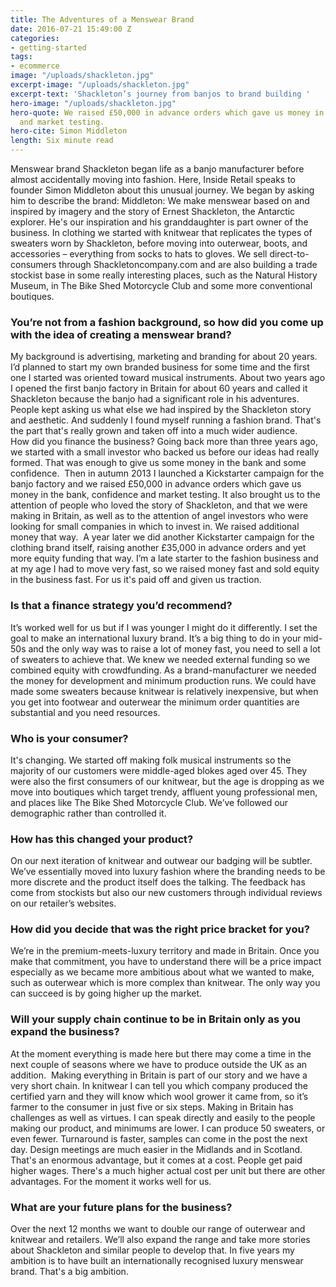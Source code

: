 ```yaml
---
title: The Adventures of a Menswear Brand
date: 2016-07-21 15:49:00 Z
categories:
- getting-started
tags:
- ecommerce
image: "/uploads/shackleton.jpg"
excerpt-image: "/uploads/shackleton.jpg"
excerpt-text: 'Shackleton’s journey from banjos to brand building '
hero-image: "/uploads/shackleton.jpg"
hero-quote: We raised £50,000 in advance orders which gave us money in the bank, confidence
  and market testing.
hero-cite: Simon Middleton
length: Six minute read
---
```


Menswear brand Shackleton began life as a banjo manufacturer before almost accidentally moving into fashion. Here, Inside Retail speaks to founder Simon Middleton about this unusual journey. We began by asking him to describe the brand: 
Middleton: We make menswear based on and inspired by imagery and the story of Ernest Shackleton, the Antarctic explorer. He's our inspiration and his granddaughter is part owner of the business. 
In clothing we started with knitwear that replicates the types of sweaters worn by Shackleton, before moving into outerwear, boots, and accessories – everything from socks to hats to gloves. 
We sell direct-to-consumers through Shackletoncompany.com and are also building a trade stockist base in some really interesting places, such as the Natural History Museum, in The Bike Shed Motorcycle Club and some more conventional boutiques. 

### You’re not from a fashion background, so how did you come up with the idea of creating a menswear brand?

My background is advertising, marketing and branding for about 20 years. I’d planned to start my own branded business for some time and the first one I started was oriented toward musical instruments. About two years ago I opened the first banjo factory in Britain for about 60 years and called it Shackleton because the banjo had a significant role in his adventures. 
People kept asking us what else we had inspired by the Shackleton story and aesthetic. And suddenly I found myself running a fashion brand. That's the part that's really grown and taken off into a much wider audience.  
How did you finance the business? 
Going back more than three years ago, we started with a small investor who backed us before our ideas had really formed. That was enough to give us some money in the bank and some confidence. 
Then in autumn 2013 I launched a Kickstarter campaign for the banjo factory and we raised £50,000 in advance orders which gave us money in the bank, confidence and market testing. 
It also brought us to the attention of people who loved the story of Shackleton, and that we were making in Britain, as well as to the attention of angel investors who were looking for small companies in which to invest in. We raised additional money that way. 
A year later we did another Kickstarter campaign for the clothing brand itself, raising another £35,000 in advance orders and yet more equity funding that way. 
I’m a late starter to the fashion business and at my age I had to move very fast, so we raised money fast and sold equity in the business fast. For us it's paid off and given us traction.   

### Is that a finance strategy you’d recommend?
It’s worked well for us but if I was younger I might do it differently. I set the goal to make an international luxury brand. It’s a big thing to do in your mid-50s and the only way was to raise a lot of money fast, you need to sell a lot of sweaters to achieve that. We knew we needed external funding so we combined equity with crowdfunding. 
As a brand-manufacturer we needed the money for development and minimum production runs. We could have made some sweaters because knitwear is relatively inexpensive, but when you get into footwear and outerwear the minimum order quantities are substantial and you need resources. 

### Who is your consumer? 
It's changing. We started off making folk musical instruments so the majority of our customers were middle-aged blokes aged over 45. They were also the first consumers of our knitwear, but the age is dropping as we move into boutiques which target trendy, affluent young professional men, and places like The Bike Shed Motorcycle Club. We’ve followed our demographic rather than controlled it. 

### How has this changed your product?
On our next iteration of knitwear and outwear our badging will be subtler. We’ve essentially moved into luxury fashion where the branding needs to be more discrete and the product itself does the talking. The feedback has come from stockists but also our new customers through individual reviews on our retailer’s websites.

### How did you decide that was the right price bracket for you?
We’re in the premium-meets-luxury territory and made in Britain. Once you make that commitment, you have to understand there will be a price impact especially as we became more ambitious about what we wanted to make, such as outerwear which is more complex than knitwear. The only way you can succeed is by going higher up the market.

### Will your supply chain continue to be in Britain only as you expand the business?
At the moment everything is made here but there may come a time in the next couple of seasons where we have to produce outside the UK as an addition. 
Making everything in Britain is part of our story and we have a very short chain. In knitwear I can tell you which company produced the certified yarn and they will know which wool grower it came from, so it’s farmer to the consumer in just five or six steps. 
Making in Britain has challenges as well as virtues. I can speak directly and easily to the people making our product, and minimums are lower. I can produce 50 sweaters, or even fewer. Turnaround is faster, samples can come in the post the next day. Design meetings are much easier in the Midlands and in Scotland. 
That's an enormous advantage, but it comes at a cost. People get paid higher wages. There's a much higher actual cost per unit but there are other advantages. For the moment it works well for us. 

### What are your future plans for the business?
Over the next 12 months we want to double our range of outerwear and knitwear and retailers. We’ll also expand the range and take more stories about Shackleton and similar people to develop that. In five years my ambition is to have built an internationally recognised luxury menswear brand. That's a big ambition. 
